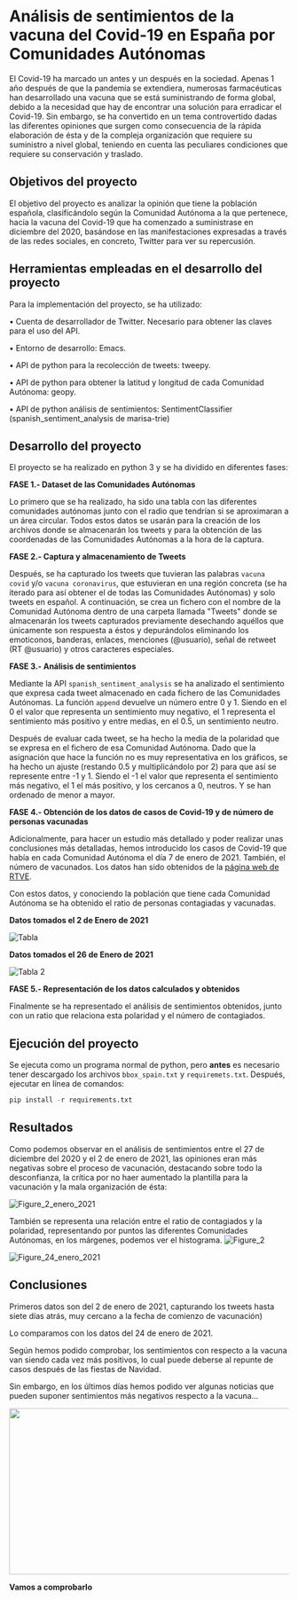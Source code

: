 # **Análisis de sentimientos de la vacuna del Covid-19 en España por Comunidades Autónomas**

El Covid-19 ha marcado un antes y un después en la sociedad. Apenas 1 año después de que la pandemia se extendiera, numerosas farmacéuticas han desarrollado una vacuna que se está suministrando de forma global, debido a la necesidad que hay de encontrar una solución para erradicar el Covid-19. Sin embargo, se ha convertido en un tema controvertido dadas las diferentes opiniones que 
surgen como consecuencia de la rápida elaboración de ésta y de la compleja organización que requiere su suministro a nivel global, teniendo en cuenta las peculiares condiciones que requiere su conservación y traslado.

## **Objetivos del proyecto**

El objetivo del proyecto es analizar la opinión que tiene la población española, clasificándolo según la Comunidad Autónoma a la que pertenece, hacia la vacuna del Covid-19 que ha comenzado a suministrase en diciembre del 2020, basándose en las manifestaciones expresadas a través de las redes sociales, en concreto, Twitter para ver su repercusión. 

## **Herramientas empleadas en el desarrollo del proyecto**

Para la implementación del proyecto, se ha utilizado:
 
•	Cuenta de desarrollador de Twitter. Necesario para obtener las claves para el uso del API. 

•	Entorno de desarrollo: Emacs.

•	API de python para la recolección de tweets: tweepy.

•	API de python para obtener la latitud y longitud de cada Comunidad Autónoma: geopy.

•	API de python análisis de sentimientos: SentimentClassifier (spanish_sentiment_analysis de marisa-trie)

## **Desarrollo del proyecto**

El proyecto se ha realizado en python 3 y se ha dividido en diferentes fases:


**FASE 1.- Dataset de las Comunidades Autónomas**

Lo primero que se ha realizado, ha sido una tabla con las diferentes comunidades autónomas junto con el radio que tendrían si se aproximaran a un área circular. Todos estos datos se usarán para la creación de los archivos donde se almacenarán los tweets y para la obtención de las coordenadas de las Comunidades Autónomas a la hora de la captura.


**FASE 2.- Captura y almacenamiento de Tweets**

Después, se ha capturado los tweets que tuvieran las palabras ```vacuna covid``` y/o ```vacuna coronavirus```, que estuvieran en una región concreta (se ha iterado para así obtener el de todas las Comunidades Autónomas) y solo tweets en español. A continuación, se crea un fichero con el nombre de la Comunidad Autónoma dentro de una carpeta llamada "Tweets" donde se almacenarán los tweets capturados previamente desechando aquéllos que únicamente son respuesta a éstos y depurándolos eliminando los emoticonos, banderas, enlaces, menciones (@usuario), señal de retweet (RT @usuario) y otros caracteres especiales.



**FASE 3.- Análisis de sentimientos**

Mediante la API ```spanish_sentiment_analysis``` se ha analizado el sentimiento que expresa cada tweet almacenado en cada fichero de las Comunidades Autónomas. La función ```append``` devuelve un número entre 0 y 1. Siendo en el 0 el valor que representa un sentimiento muy negativo, el 1 representa el sentimiento más positivo y entre medias, en el 0.5, un sentimiento neutro.

Después de evaluar cada tweet, se ha hecho la media de la polaridad que se expresa en el fichero de esa Comunidad Autónoma. Dado que la asignación que hace la función no es muy representativa en los gráficos, se ha hecho un ajuste (restando 0.5 y multiplicándolo por 2) para que así se represente entre -1 y 1. Siendo el -1 el valor que representa el sentimiento más negativo, el 1 el más positivo, y los cercanos a 0, neutros. Y se han ordenado de menor a mayor.



**FASE 4.- Obtención de los datos de casos de Covid-19 y de número de personas vacunadas**

Adicionalmente, para hacer un estudio más detallado y poder realizar unas conclusiones más detalladas, hemos introducido los casos de Covid-19 que había en cada Comunidad Autónoma el día 7 de enero de 2021. También, el número de vacunados. Los datos han sido obtenidos de la [página web de RTVE](https://www.rtve.es/noticias/20210128/mapa-del-coronavirus-espana/2004681.shtml).

Con estos datos, y conociendo la población que tiene cada Comunidad Autónoma se ha obtenido el ratio de personas contagiadas y vacunadas.

**Datos tomados el 2 de Enero de 2021**

![Tabla](IMAGENES/Tabla.png)

**Datos tomados el 26 de Enero de 2021**

![Tabla 2](IMAGENES/imagen2.PNG)


**FASE 5.- Representación de los datos calculados y obtenidos**

Finalmente se ha representado el análisis de sentimientos obtenidos, junto con un ratio que relaciona esta polaridad y el número de contagiados.

## **Ejecución del proyecto**

Se ejecuta como un programa normal de python, pero **antes** es necesario tener descargado los archivos ``` bbox_spain.txt ``` y ```requiremets.txt```. Después, ejecutar en línea de comandos:

```python
pip install -r requirements.txt
```

## **Resultados**

Como podemos observar en el análisis de sentimientos entre el 27 de diciembre del 2020 y el 2 de enero de 2021, las opiniones eran más negativas sobre el proceso de vacunación, destacando sobre todo la desconfianza, la crítica por no haer aumentado la plantilla para la vacunación y la mala organización de ésta:

![Figure_2_enero_2021](IMAGENES/Figure_2_enero_2021.jpeg)

También se representa una relación entre el ratio de contagiados y la polaridad, representando por puntos las diferentes Comunidades Autónomas, en los márgenes, podemos ver el histograma.
![Figure_2](IMAGENES/Figure_2.jpeg)

![Figure_24_enero_2021](IMAGENES/Figure_24_enero_2021.jpeg)



## **Conclusiones**


Primeros datos son del 2 de enero de 2021, capturando los tweets hasta siete días atrás, muy cercano a la fecha de comienzo de vacunación)

Lo comparamos con los datos del 24 de enero de 2021.

Según hemos podido comprobar, los sentimientos con respecto a la vacuna van siendo cada vez más positivos, lo cual puede deberse al repunte de casos después de las fiestas de Navidad.


Sin embargo, en los últimos días hemos podido ver algunas noticias que pueden suponer sentimientos más negativos respecto a la vacuna...

<img src="IMAGENES/astra_ue.JPG"  width="900" height="300">

**Vamos a comprobarlo**
